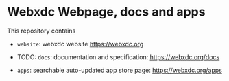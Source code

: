 # Webxdc Webpage, docs and apps 

This repository contains 

- `website`: webxdc website https://webxdc.org

- TODO: `docs`: documentation and specification: https://webxdc.org/docs 

- `apps`: searchable auto-updated app store page: https://webxdc.org/apps 
